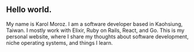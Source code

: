 ## Hello world.

My name is Karol Moroz. I am a software developer based in Kaohsiung, Taiwan.
I mostly work with Elixir, Ruby on Rails, React, and Go.
This is my personal website, where I share my thoughts about software development, niche operating systems, and things I learn.
